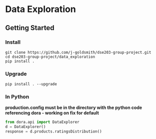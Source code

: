 # Data Exploration

## Getting Started

### Install
```
git clone https://github.com/j-goldsmith/dse203-group-project.git
cd dse203-group-project/data_exploration
pip install .
```

### Upgrade
```
pip install . --upgrade
```

### In Python
**production.config must be in the directory with the python code referencing dora - working on fix for default**
```python
from dora.api import DataExplorer
d = DataExplorer()
response = d.products.ratingsDistribution()
```

